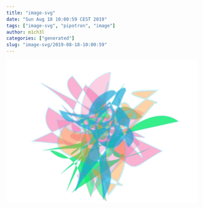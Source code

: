 ```yaml
---
title: "image-svg"
date: "Sun Aug 18 10:00:59 CEST 2019"
tags: ["image-svg", "pipotron", "image"]
author: m1ch3l
categories: ["generated"]
slug: "image-svg/2019-08-18-10:00:59"
---
```


![](image.svg)
